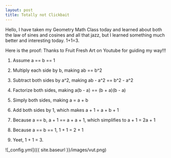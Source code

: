 ```yaml
---
layout: post
title: Totally not Clickbait
---
```

Hello, I have taken my Geometry Math Class today and learned about both the law of sines and cosines and all that jazz, but I learned 
something much better and interesting today. 1+1=3. 

Here is the proof: Thanks to Fruit Fresh Art on Youtube for guiding my way!!!

1) Assume a == b == 1

2) Multiply each side by b, making ab == b^2

3) Subtract both sides by a^2, making ab - a^2 == b^2 - a^2

4) Factorize both sides, making a(b - a) == (b + a)(b - a)

5) Simply both sides, making a = a + b

6) Add both sides by 1, which makes a + 1 = a + b + 1

7) Because a == b, a + 1 == a + a + 1, which simplifies to a + 1 = 2a + 1

8) Because a == b == 1, 1 + 1 = 2 + 1

9) Yeet, 1 + 1 = 3.

![_config.yml]({{ site.baseurl }}/images/vut.png)
